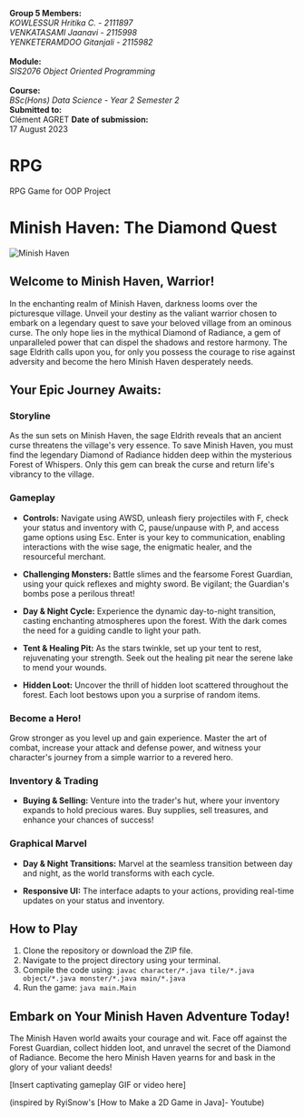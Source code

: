 **Group 5 Members:**     
_KOWLESSUR Hritika C. - 2111897_ <br>
_VENKATASAMI Jaanavi - 2115998_ <br>
_YENKETERAMDOO Gitanjali - 2115982_ <br> <br>
**Module:** <br>
_SIS2076 Object Oriented Programming_ <br> <br>
**Course:** <br>
_BSc(Hons) Data Science - Year 2 Semester 2_ <br>
**Submitted to:** <br>
Clément AGRET
**Date of submission:** <br>
17 August 2023

# RPG
RPG Game for OOP Project

# **Minish Haven: The Diamond Quest**

![Minish Haven](insert_game_screenshot_link_here)

## Welcome to Minish Haven, Warrior!

In the enchanting realm of Minish Haven, darkness looms over the picturesque village. Unveil your destiny as the valiant warrior chosen to embark on a legendary quest to save your beloved village from an ominous curse. The only hope lies in the mythical Diamond of Radiance, a gem of unparalleled power that can dispel the shadows and restore harmony. The sage Eldrith calls upon you, for only you possess the courage to rise against adversity and become the hero Minish Haven desperately needs.

## Your Epic Journey Awaits:

### Storyline

As the sun sets on Minish Haven, the sage Eldrith reveals that an ancient curse threatens the village's very essence. To save Minish Haven, you must find the legendary Diamond of Radiance hidden deep within the mysterious Forest of Whispers. Only this gem can break the curse and return life's vibrancy to the village.

### Gameplay

- **Controls:** Navigate using AWSD, unleash fiery projectiles with F, check your status and inventory with C, pause/unpause with P, and access game options using Esc. Enter is your key to communication, enabling interactions with the wise sage, the enigmatic healer, and the resourceful merchant.

- **Challenging Monsters:** Battle slimes and the fearsome Forest Guardian, using your quick reflexes and mighty sword. Be vigilant; the Guardian's bombs pose a perilous threat!

- **Day & Night Cycle:** Experience the dynamic day-to-night transition, casting enchanting atmospheres upon the forest. With the dark comes the need for a guiding candle to light your path.

- **Tent & Healing Pit:** As the stars twinkle, set up your tent to rest, rejuvenating your strength. Seek out the healing pit near the serene lake to mend your wounds.

- **Hidden Loot:** Uncover the thrill of hidden loot scattered throughout the forest. Each loot bestows upon you a surprise of random items.

### Become a Hero!

Grow stronger as you level up and gain experience. Master the art of combat, increase your attack and defense power, and witness your character's journey from a simple warrior to a revered hero.

### Inventory & Trading

- **Buying & Selling:** Venture into the trader's hut, where your inventory expands to hold precious wares. Buy supplies, sell treasures, and enhance your chances of success!

### Graphical Marvel

- **Day & Night Transitions:** Marvel at the seamless transition between day and night, as the world transforms with each cycle.

- **Responsive UI:** The interface adapts to your actions, providing real-time updates on your status and inventory.

## How to Play

1. Clone the repository or download the ZIP file.
2. Navigate to the project directory using your terminal.
3. Compile the code using: `javac character/*.java tile/*.java object/*.java monster/*.java main/*.java`
4. Run the game: `java main.Main`

## Embark on Your Minish Haven Adventure Today!

The Minish Haven world awaits your courage and wit. Face off against the Forest Guardian, collect hidden loot, and unravel the secret of the Diamond of Radiance. Become the hero Minish Haven yearns for and bask in the glory of your valiant deeds!

[Insert captivating gameplay GIF or video here]




(inspired by RyiSnow's [How to Make a 2D Game in Java]- Youtube)
